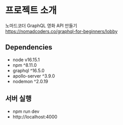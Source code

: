 # 프로젝트 소개

노마드코더 GraphQL 영화 API 만들기   
https://nomadcoders.co/graphql-for-beginners/lobby

## Dependencies
- node v16.15.1
- npm ^8.11.0
- graphql ^16.5.0
- apollo-server ^3.9.0
- nodemon ^2.0.19

## 서버 실행
- npm run dev
- http://localhost:4000